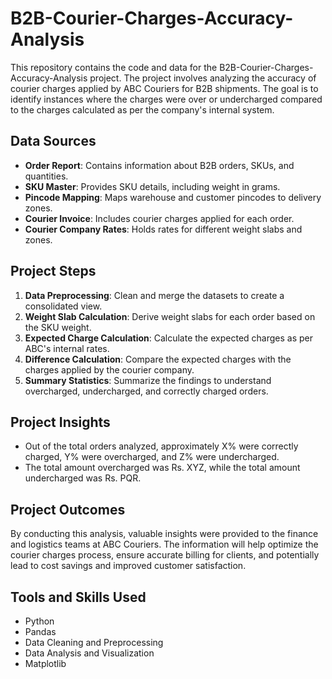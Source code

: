 # B2B-Courier-Charges-Accuracy-Analysis

This repository contains the code and data for the B2B-Courier-Charges-Accuracy-Analysis project. The project involves analyzing the accuracy of courier charges applied by ABC Couriers for B2B shipments. The goal is to identify instances where the charges were over or undercharged compared to the charges calculated as per the company's internal system.

## Data Sources

- **Order Report**: Contains information about B2B orders, SKUs, and quantities.
- **SKU Master**: Provides SKU details, including weight in grams.
- **Pincode Mapping**: Maps warehouse and customer pincodes to delivery zones.
- **Courier Invoice**: Includes courier charges applied for each order.
- **Courier Company Rates**: Holds rates for different weight slabs and zones.

## Project Steps

1. **Data Preprocessing**: Clean and merge the datasets to create a consolidated view.
2. **Weight Slab Calculation**: Derive weight slabs for each order based on the SKU weight.
3. **Expected Charge Calculation**: Calculate the expected charges as per ABC's internal rates.
4. **Difference Calculation**: Compare the expected charges with the charges applied by the courier company.
5. **Summary Statistics**: Summarize the findings to understand overcharged, undercharged, and correctly charged orders.

## Project Insights

- Out of the total orders analyzed, approximately X% were correctly charged, Y% were overcharged, and Z% were undercharged.
- The total amount overcharged was Rs. XYZ, while the total amount undercharged was Rs. PQR.

## Project Outcomes

By conducting this analysis, valuable insights were provided to the finance and logistics teams at ABC Couriers. The information will help optimize the courier charges process, ensure accurate billing for clients, and potentially lead to cost savings and improved customer satisfaction.

## Tools and Skills Used

- Python
- Pandas
- Data Cleaning and Preprocessing
- Data Analysis and Visualization
- Matplotlib
